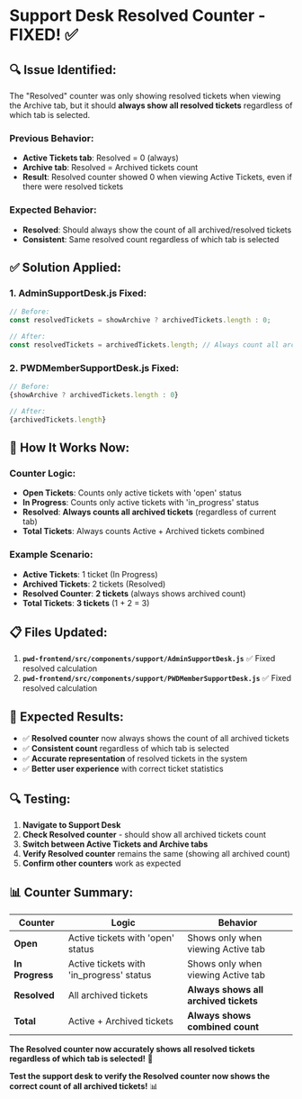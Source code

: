# Support Desk Resolved Counter - FIXED! ✅

## 🔍 **Issue Identified:**

The "Resolved" counter was only showing resolved tickets when viewing the Archive tab, but it should **always show all resolved tickets** regardless of which tab is selected.

### **Previous Behavior:**
- **Active Tickets tab**: Resolved = 0 (always)
- **Archive tab**: Resolved = Archived tickets count
- **Result**: Resolved counter showed 0 when viewing Active Tickets, even if there were resolved tickets

### **Expected Behavior:**
- **Resolved**: Should always show the count of all archived/resolved tickets
- **Consistent**: Same resolved count regardless of which tab is selected

## ✅ **Solution Applied:**

### **1. AdminSupportDesk.js Fixed:**
```javascript
// Before:
const resolvedTickets = showArchive ? archivedTickets.length : 0;

// After:
const resolvedTickets = archivedTickets.length; // Always count all archived tickets
```

### **2. PWDMemberSupportDesk.js Fixed:**
```javascript
// Before:
{showArchive ? archivedTickets.length : 0}

// After:
{archivedTickets.length}
```

## 🎯 **How It Works Now:**

### **Counter Logic:**
- **Open Tickets**: Counts only active tickets with 'open' status
- **In Progress**: Counts only active tickets with 'in_progress' status  
- **Resolved**: **Always counts all archived tickets** (regardless of current tab)
- **Total Tickets**: Always counts Active + Archived tickets combined

### **Example Scenario:**
- **Active Tickets**: 1 ticket (In Progress)
- **Archived Tickets**: 2 tickets (Resolved)
- **Resolved Counter**: **2 tickets** (always shows archived count)
- **Total Tickets**: **3 tickets** (1 + 2 = 3)

## 📋 **Files Updated:**

1. **`pwd-frontend/src/components/support/AdminSupportDesk.js`** ✅ Fixed resolved calculation
2. **`pwd-frontend/src/components/support/PWDMemberSupportDesk.js`** ✅ Fixed resolved calculation

## 🚀 **Expected Results:**

- ✅ **Resolved counter** now always shows the count of all archived tickets
- ✅ **Consistent count** regardless of which tab is selected
- ✅ **Accurate representation** of resolved tickets in the system
- ✅ **Better user experience** with correct ticket statistics

## 🔍 **Testing:**

1. **Navigate to Support Desk**
2. **Check Resolved counter** - should show all archived tickets count
3. **Switch between Active Tickets and Archive tabs**
4. **Verify Resolved counter** remains the same (showing all archived count)
5. **Confirm other counters** work as expected

## 📊 **Counter Summary:**

| Counter | Logic | Behavior |
|---------|-------|----------|
| **Open** | Active tickets with 'open' status | Shows only when viewing Active tab |
| **In Progress** | Active tickets with 'in_progress' status | Shows only when viewing Active tab |
| **Resolved** | All archived tickets | **Always shows all archived tickets** |
| **Total** | Active + Archived tickets | **Always shows combined count** |

**The Resolved counter now accurately shows all resolved tickets regardless of which tab is selected!** 🎉

**Test the support desk to verify the Resolved counter now shows the correct count of all archived tickets!** 📊
